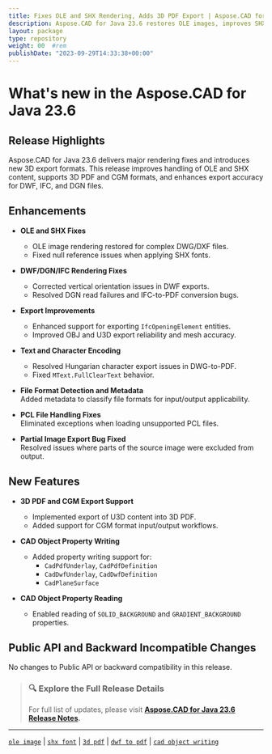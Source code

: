 ```yaml
---
title: Fixes OLE and SHX Rendering, Adds 3D PDF Export | Aspose.CAD for Java 23.6
description: Aspose.CAD for Java 23.6 restores OLE images, improves SHX and DWF rendering, supports CGM and 3D PDF export, and enhances IFC, DGN, and OBJ compatibility.
layout: package
type: repository
weight: 00	#rem
publishDate: "2023-09-29T14:33:38+00:00"
---
```


# What's new in the Aspose.CAD for Java 23.6

## Release Highlights

Aspose.CAD for Java 23.6 delivers major rendering fixes and introduces new 3D export formats. This release improves handling of OLE and SHX content, supports 3D PDF and CGM formats, and enhances export accuracy for DWF, IFC, and DGN files.

## Enhancements

- **OLE and SHX Fixes**  
  - OLE image rendering restored for complex DWG/DXF files.  
  - Fixed null reference issues when applying SHX fonts.

- **DWF/DGN/IFC Rendering Fixes**  
  - Corrected vertical orientation issues in DWF exports.  
  - Resolved DGN read failures and IFC-to-PDF conversion bugs.

- **Export Improvements**  
  - Enhanced support for exporting `IfcOpeningElement` entities.  
  - Improved OBJ and U3D export reliability and mesh accuracy.

- **Text and Character Encoding**  
  - Resolved Hungarian character export issues in DWG-to-PDF.  
  - Fixed `MText.FullClearText` behavior.

- **File Format Detection and Metadata**  
  Added metadata to classify file formats for input/output applicability.

- **PCL File Handling Fixes**  
  Eliminated exceptions when loading unsupported PCL files.

- **Partial Image Export Bug Fixed**  
  Resolved issues where parts of the source image were excluded from output.

## New Features

- **3D PDF and CGM Export Support**  
  - Implemented export of U3D content into 3D PDF.  
  - Added support for CGM format input/output workflows.

- **CAD Object Property Writing**  
  - Added property writing support for:
    - `CadPdfUnderlay`, `CadPdfDefinition`
    - `CadDwfUnderlay`, `CadDwfDefinition`
    - `CadPlaneSurface`

- **CAD Object Property Reading**  
  - Enabled reading of `SOLID_BACKGROUND` and `GRADIENT_BACKGROUND` properties.

## Public API and Backward Incompatible Changes

No changes to Public API or backward compatibility in this release.

> ### 🔍 Explore the Full Release Details
>
> For full list of updates, please visit **[Aspose.CAD for Java 23.6 Release Notes](https://releases.aspose.com/cad/java/release-notes/2023/aspose-cad-for-java-23-6-release-notes/).**

---

[`ole image`](https://search.aspose.com/q/ole-image.html) | [`shx font`](https://search.aspose.com/q/shx-font.html) | [`3d pdf`](https://search.aspose.com/q/3d-pdf.html) | [`dwf to pdf`](https://search.aspose.com/q/dwf-to-pdf.html) | [`cad object writing`](https://search.aspose.com/q/cad-object-writing.html)
